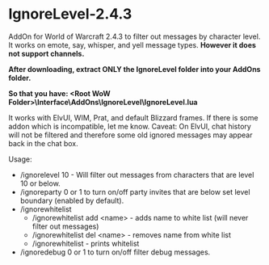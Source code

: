 # IgnoreLevel-2.4.3
AddOn for World of Warcraft 2.4.3 to filter out messages by character level.
It works on emote, say, whisper, and yell message types. **However it does not support channels.**

**After downloading, extract ONLY the IgnoreLevel folder into your AddOns folder.**

**So that you have: \<Root WoW Folder\>\\Interface\\AddOns\\IgnoreLevel\\IgnoreLevel.lua**

It works with ElvUI, WIM, Prat, and default Blizzard frames. If there is some addon which is incompatible, let me know.
Caveat: On ElvUI, chat history will not be filtered and therefore some old ignored messages may appear back in the chat box.

Usage:
* /ignorelevel 10 - Will filter out messages from characters that are level 10 or below.
* /ignoreparty 0 or 1 to turn on/off party invites that are below set level boundary (enabled by default).
* /ignorewhitelist
  * /ignorewhitelist add \<name\> - adds name to white list (will never filter out messages)
  * /ignorewhitelist del \<name\> - removes name from white list
  * /ignorewhitelist - prints whitelist
* /ignoredebug 0 or 1 to turn on/off filter debug messages.

